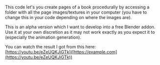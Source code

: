 This code let's you create pages of a book procedurally by accessing a folder with all the page images/textures in your computer (you have to change this in your code depending on where the images are).

This is an alpha version which I want to develop into a free Blender addon. Use it at your own discretion as it may not work exactly as you expect it to (especially the animation generation).

You can watch the result I got from this here: [https://youtu.be/eZeUQKJiGTk]([https://example.com](https://youtu.be/eZeUQKJiGTk))
